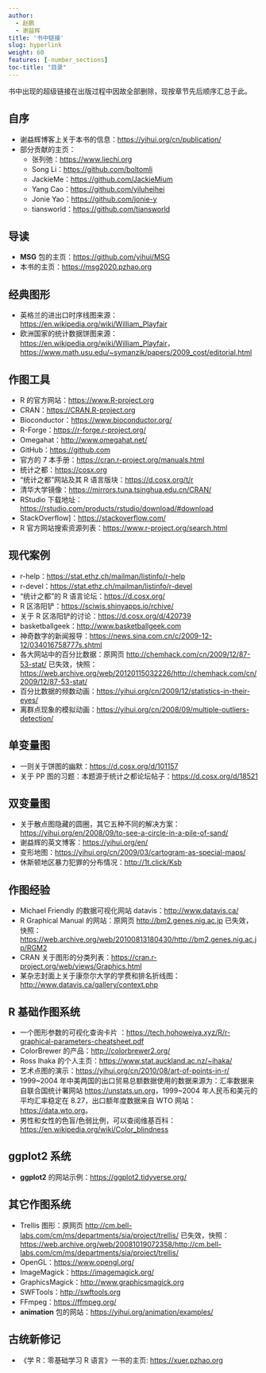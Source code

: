 ```yaml
---
author: 
  - 赵鹏
  - 谢益辉
title: '书中链接'
slug: hyperlink
weight: 60
features: [-number_sections]
toc-title: "目录"
---
```


书中出现的超级链接在出版过程中因故全部删除，现按章节先后顺序汇总于此。

## 自序

- 谢益辉博客上关于本书的信息：<https://yihui.org/cn/publication/>
- 部分贡献的主页：
  - 张列弛：<https://www.liechi.org>
  - Song Li：<https://github.com/boltomli>
  - JackieMe：<https://github.com/JackieMium>
  - Yang Cao：<https://github.com/yiluheihei>
  - Jonie Yao：<https://github.com/jonie-y>
  - tiansworld：<https://github.com/tiansworld>

## 导读

- **MSG** 包的主页：<https://github.com/yihui/MSG>
- 本书的主页：<https://msg2020.pzhao.org>

## 经典图形

- 英格兰的进出口时序线图来源： <https://en.wikipedia.org/wiki/William_Playfair>
- 欧洲国家的统计数据饼图来源：<https://en.wikipedia.org/wiki/William_Playfair>，<https://www.math.usu.edu/~symanzik/papers/2009_cost/editorial.html>

## 作图工具

- R 的官方网站：<https://www.R-project.org>
- CRAN：<https://CRAN.R-project.org>
- Bioconductor：<https://www.bioconductor.org/>
- R-Forge：<https://r-forge.r-project.org/>
- Omegahat：<http://www.omegahat.net/>
- GitHub：<https://github.com>
- 官方的 7 本手册：<https://cran.r-project.org/manuals.html>
- 统计之都：<https://cosx.org>
- “统计之都”网站及其 R 语言版块：<https://d.cosx.org/t/r>
- 清华大学镜像：<https://mirrors.tuna.tsinghua.edu.cn/CRAN/>
- RStudio 下载地址：<https://rstudio.com/products/rstudio/download/#download>
- StackOverflow]：<https://stackoverflow.com/>
- R 官方网站搜索资源列表：<https://www.r-project.org/search.html>

## 现代案例

- r-help：<https://stat.ethz.ch/mailman/listinfo/r-help>
- r-devel：<https://stat.ethz.ch/mailman/listinfo/r-devel>
- “统计之都”的 R 语言论坛：<https://d.cosx.org/>
- R 区洛阳铲：<https://sciwis.shinyapps.io/rchive/>
- 关于 R 区洛阳铲的讨论：<https://d.cosx.org/d/420739>
- basketballgeek：<http://www.basketballgeek.com>
- 神奇数字的新闻报导：<https://news.sina.com.cn/c/2009-12-12/034016758777s.shtml>
- 各大网站中的百分比数据：原网页 <http://chemhack.com/cn/2009/12/87-53-stat/> 已失效，快照：<https://web.archive.org/web/20120115032226/http://chemhack.com/cn/2009/12/87-53-stat/>
- 百分比数据的频数动画：<https://yihui.org/cn/2009/12/statistics-in-their-eyes/>
- 离群点现象的模拟动画：<https://yihui.org/cn/2008/09/multiple-outliers-detection/>

## 单变量图

- 一则关于饼图的幽默：<https://d.cosx.org/d/101157>
- 关于 PP 图的习题：本题源于统计之都论坛帖子：<https://d.cosx.org/d/18521>

## 双变量图

- 关于散点图隐藏的圆圈，其它五种不同的解决方案：<https://yihui.org/en/2008/09/to-see-a-circle-in-a-pile-of-sand/>
- 谢益辉的英文博客：<https://yihui.org/en/>
- 变形地图：<https://yihui.org/cn/2009/03/cartogram-as-special-maps/>
- 休斯顿地区暴力犯罪的分布情况：<http://1t.click/Ksb>

## 作图经验

- Michael Friendly 的数据可视化网站 datavis：<http://www.datavis.ca/>
- R Graphical Manual 的网站：原网页 <http://bm2.genes.nig.ac.jp> 已失效，快照：<https://web.archive.org/web/20100813180430/http://bm2.genes.nig.ac.jp/RGM2>
- CRAN 关于图形的分类列表：<https://cran.r-project.org/web/views/Graphics.html>
- 某杂志封面上关于康奈尔大学的学费和排名折线图：<http://www.datavis.ca/gallery/context.php>

## R 基础作图系统

- 一个图形参数的可视化查询卡片 ：<https://tech.hohoweiya.xyz/R/r-graphical-parameters-cheatsheet.pdf>
- ColorBrewer 的产品：<http://colorbrewer2.org/>
- Ross Ihaka 的个人主页：<https://www.stat.auckland.ac.nz/~ihaka/>
- 艺术点图的演示：<https://yihui.org/cn/2010/08/art-of-points-in-r/>
- 1999\~2004 年中美两国的出口贸易总额数据使用的数据来源为：汇率数据来自联合国统计署网站 <https://unstats.un.org>，1999\~2004 年人民币和美元的平均汇率稳定在 8.27，出口额年度数据来自 WTO 网站：<https://data.wto.org>。
- 男性和女性的色盲/色弱比例，可以查阅维基百科：<https://en.wikipedia.org/wiki/Color_blindness>

## ggplot2 系统

- **ggplot2** 的网站示例：<https://ggplot2.tidyverse.org/>

## 其它作图系统

- Trellis 图形：原网页 <http://cm.bell-labs.com/cm/ms/departments/sia/project/trellis/> 已失效，快照：<https://web.archive.org/web/20081019072358/http://cm.bell-labs.com/cm/ms/departments/sia/project/trellis/>
- OpenGL：<https://www.opengl.org/>
- ImageMagick：<https://imagemagick.org/>
- GraphicsMagick：<http://www.graphicsmagick.org>
- SWFTools：<http://swftools.org>
- FFmpeg：<https://ffmpeg.org/>
- **animation** 包的网站：<https://yihui.org/animation/examples/>

## 古统新修记

- 《学 R：零基础学习 R 语言》一书的主页: <https://xuer.pzhao.org>
